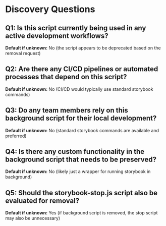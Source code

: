 # Discovery Questions

## Q1: Is this script currently being used in any active development workflows?
**Default if unknown:** No (the script appears to be deprecated based on the removal request)

## Q2: Are there any CI/CD pipelines or automated processes that depend on this script?
**Default if unknown:** No (CI/CD would typically use standard storybook commands)

## Q3: Do any team members rely on this background script for their local development?
**Default if unknown:** No (standard storybook commands are available and preferred)

## Q4: Is there any custom functionality in the background script that needs to be preserved?
**Default if unknown:** No (likely just a wrapper for running storybook in background)

## Q5: Should the storybook-stop.js script also be evaluated for removal?
**Default if unknown:** Yes (if background script is removed, the stop script may also be unnecessary)
